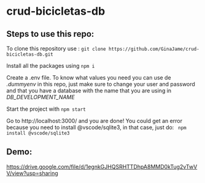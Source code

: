 # crud-bicicletas-db
## Steps to use this repo:

To clone this repository use :
 `git clone https://github.com/GinaJame/crud-bicicletas-db.git  `
 
Install all the packages using 
 ` npm i `
 
 Create a .env file. To know what values you need you can use de _.dummyenv_ in this repo, just make sure to change your user and password and that you have a database with the name that you are using in _DB_DEVELOPMENT_NAME_
 
 Start the project with
 ` npm start `
 
Go to http://localhost:3000/ and you are done!
You could get an error because you need to install @vscode/sqlite3, in that case, just do:
` npm install @vscode/sqlite3`


## Demo:
https://drive.google.com/file/d/1egnkGJHQSRHTTDhpA8MMD0kTug2vTwVV/view?usp=sharing

